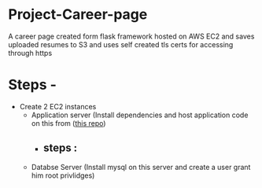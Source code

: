 # Project-Career-page
A career page created form flask framework hosted on AWS EC2 and saves uploaded resumes to S3 and uses self created tls certs for accessing through https

# Steps -
- Create 2 EC2 instances
  - Application server (Install dependencies and host application code on this from ([this repo](https://github.com/RayanAhmed2000/aws-live-project))
    - steps :
        - 
  - Databse Server (Install mysql on this server and create a user grant him root privlidges)
